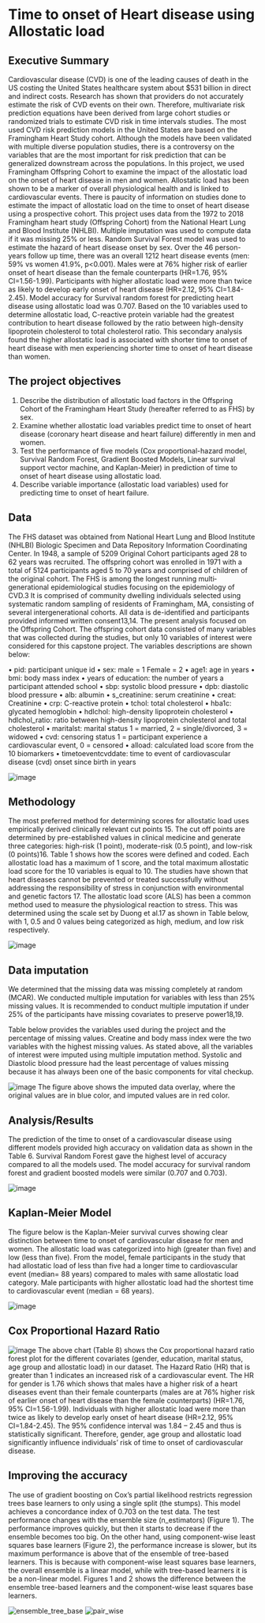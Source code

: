 # Time to onset of Heart disease using Allostatic load

## Executive Summary
Cardiovascular disease (CVD) is one of the leading causes of death in the US costing the United States healthcare system about $531 billion in direct and indirect costs. Research has shown that providers do not accurately estimate the risk of CVD events on their own. Therefore, multivariate risk prediction equations have been derived from large cohort studies or randomized trials to estimate CVD risk in time intervals studies. The most used CVD risk prediction models in the United States are based on the Framingham Heart Study cohort. Although the models have been validated with multiple diverse population studies, there is a controversy on the variables that are the most important for risk prediction that can be generalized downstream across the populations. In this project, we used Framingham Offspring Cohort to examine the impact of the allostatic load on the onset of heart disease in men and women. Allostatic load has been shown to be a marker of overall physiological health and is linked to cardiovascular events. There is paucity of information on studies done to estimate the impact of allostatic load on the time to onset of heart disease using a prospective cohort. This project uses data from the 1972 to 2018 Framingham heart study (Offspring Cohort) from the National Heart Lung and Blood Institute (NHLBI). Multiple imputation was used to compute data if it was missing 25% or less. Random Survival Forest model was used to estimate the hazard of heart disease onset by sex. Over the 46 person-years follow up time, there was an overall 1212 heart disease events (men: 59% vs women 41.9%, p<0.001). Males were at 76% higher risk of earlier onset of heart disease than the female counterparts (HR=1.76, 95% CI=1.56-1.99). Participants with higher allostatic load were more than twice as likely to develop early onset of heart disease (HR=2.12, 95% CI=1.84-2.45). Model accuracy for Survival random forest for predicting heart disease using allostatic load was 0.707. Based on the 10 variables used to determine allostatic load, C-reactive protein variable had the greatest contribution to heart disease followed by the ratio between high-density lipoprotein cholesterol to total cholesterol ratio. This secondary analysis found the higher allostatic load is associated with shorter time to onset of heart disease with men experiencing shorter time to onset of heart disease than women.

## The project objectives
1.	Describe the distribution of allostatic load factors in the Offspring Cohort of the Framingham Heart Study (hereafter referred to as FHS) by sex.
2.	Examine whether allostatic load variables predict time to onset of heart disease (coronary heart disease and heart failure) differently in men and women.
3.	Test the performance of five models (Cox proportional-hazard model, Survival Random Forest, Gradient Boosted Models, Linear survival support vector machine, and Kaplan-Meier) in prediction of time to onset of heart disease using allostatic load.
4.	Describe variable importance (allostatic load variables) used for predicting time to onset of heart failure.

## Data
The FHS dataset was obtained from National Heart Lung and Blood Institute (NHLBI) Biologic Specimen and Data Repository Information Coordinating Center. In 1948, a sample of 5209 Original Cohort participants aged 28 to 62 years was recruited. The offspring cohort was enrolled in 1971 with a total of 5124 participants aged 5 to 70 years and comprised of children of the original cohort. The FHS is among the longest running multi‐generational epidemiological studies focusing on the epidemiology of CVD.3 It is comprised of community dwelling individuals selected using systematic random sampling of residents of Framingham, MA, consisting of several intergenerational cohorts. All data is de-identified and participants provided informed written consent13,14. The present analysis focused on the Offspring Cohort. The offspring cohort data consisted of many variables that was collected during the studies, but only 10 variables of interest were considered for this capstone project. The variables descriptions are shown below:

•	pid: participant unique id
•	sex: male = 1 Female = 2
•	age1: age in years
•	bmi: body mass index
•	years of education: the number of years a participant attended school
•	sbp: systolic blood pressure
•	dpb: diastolic blood pressure
•	alb: albumin
•	s_creatinine: serum creatinine
•	creat: Creatinine
•	crp: C-reactive protein
•	tchol: total cholesterol
•	hba1c: glycated hemoglobin
•	hdlchol: high-density lipoprotein cholesterol
•	hdlchol_ratio: ratio between high-density lipoprotein cholesterol and total cholesterol
•	maritalst: marital status 1 = married, 2 = single/divorced, 3 = widowed
•	cvd: censoring status 1 = participant experience a cardiovascular event, 0 = censored
•	alload: calculated load score from the 10 biomarkers
•	timetoeventcvddate: time to event of cardiovascular disease (cvd) onset since birth in years

![image](images/CVD_events_distributions.png)

## Methodology
The most preferred method for determining scores for allostatic load uses empirically derived clinically relevant cut points 15. The cut off points are determined by pre-established values in clinical medicine and generate three categories: high-risk (1 point), moderate-risk (0.5 point), and low-risk (0 points)16. Table 1 shows how the scores were defined and coded. Each allostatic load has a maximum of 1 score, and the total maximum allostatic load score for the 10 variables is equal to 10.
The studies have shown that heart diseases cannot be prevented or treated successfully without addressing the responsibility of stress in conjunction with environmental and genetic factors 17. The allostatic load score (ALS) has been a common method used to measure the physiological reaction to stress. This was determined using the scale set by Duong et al.17 as shown in Table below, with 1, 0.5 and 0 values being categorized as high, medium, and low risk respectively.

![image](images/allostatic_load.png)

## Data imputation
We determined that the missing data was missing completely at random (MCAR). We conducted multiple imputation for variables with less than 25% missing values. It is recommended to conduct multiple imputation if under 25% of the participants have missing covariates to preserve power18,19.

Table below provides the variables used during the project and the percentage of missing values. Creatine and body mass index were the two variables with the highest missing values. As stated above, all the variables of interest were imputed using multiple imputation method. Systolic and Diastolic blood pressure had the least percentage of values missing because it has always been one of the basic components for vital checkup.

![image](images/imputation.png)
The figure above shows the imputed data overlay, where the original values are in blue color, and imputed values are in red color.

## Analysis/Results

The prediction of the time to onset of a cardiovascular disease using different models provided high accuracy on validation data as shown in the Table 6. Survival Random Forest gave the highest level of accuracy compared to all the models used. The model accuracy for survival random forest and gradient boosted models were similar (0.707 and 0.703).

![image](images/model_accuracy.png)  

## Kaplan-Meier Model
The figure below is the Kaplan-Meier survival curves showing clear distinction between time to onset of cardiovascular disease for men and women. The allostatic load was categorized into high (greater than five) and low (less than five). From the model, female participants in the study that had allostatic load of less than five had a longer time to cardiovascular event (median= 88 years) compared to males with same allostatic load category. Male participants with higher allostatic load had the shortest time to cardiovascular event (median = 68 years).

![image](images/Kaplan-Meier.png)


## Cox Proportional Hazard Ratio

![image](images/cox_model.png)
The above chart (Table 8) shows the Cox proportional hazard ratio forest plot for the different covariates (gender, education, marital status, age group and allostatic load) in our dataset. The Hazard Ratio (HR) that is greater than 1 indicates an increased risk of a cardiovascular event. The HR for gender is 1.76 which shows that males have a higher risk of a heart diseases event than their female counterparts (males are at 76% higher risk of earlier onset of heart disease than the female counterparts) (HR=1.76, 95% CI=1.56-1.99). Individuals with higher allostatic load were more than twice as likely to develop early onset of heart disease (HR=2.12, 95% CI=1.84-2.45). The 95% confidence interval was 1.84 – 2.45 and thus is statistically significant. Therefore, gender, age group and allostatic load significantly influence individuals’ risk of time to onset of cardiovascular disease.


## Improving the accuracy
The use of gradient boosting on Cox’s partial likelihood restricts regression trees base learners to only using a single split (the stumps). This model achieves a concordance index of 0.703 on the test data. The test performance changes with the ensemble size (n_estimators) (Figure 1). The performance improves quickly, but then it starts to decrease if the ensemble becomes too big. On the other hand, using component-wise least squares base learners (Figure 2), the performance increase is slower, but its maximum performance is above that of the ensemble of tree-based learners. This is because with component-wise least squares base learners, the overall ensemble is a linear model, while with tree-based learners it is be a non-linear model. Figures 1 and 2 shows the difference between the ensemble tree-based learners and the component-wise least squares base learners.

![ensemble_tree_base](images/ensemble_tree_based_learners.png)           ![pair_wise](images/pair_wise_tree_base_learners.png)

